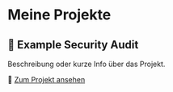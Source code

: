 # Meine Projekte

## 🧪 Example Security Audit

Beschreibung oder kurze Info über das Projekt.

🔗 [Zum Projekt ansehen](projects/Example%20Security%20Audit/)

